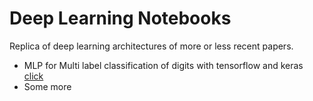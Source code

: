 # Deep Learning Notebooks

Replica of deep learning architectures of more or less recent papers.

- MLP for Multi label classification of digits  with tensorflow and keras [click](https://github.com/jLahann/deep-learning-rebuilds/blob/master/MLP%20for%20Multi-Label-Classification%20of%20digits%20with%20tensorflow%20and%20keras.ipynb)
- Some more

